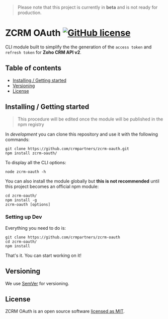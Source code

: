 > Please note that this project is currently in **beta** and is not ready for production.

# ZCRM OAuth [![GitHub license](https://img.shields.io/badge/license-MIT-blue.svg?style=flat-square)](https://github.com/your/your-project/blob/master/LICENSE)

CLI module built to simplify the the generation of the `access token` and `refresh token` for **Zoho CRM API v2**. 

## Table of contents

- [Installing / Getting started](#installing--getting-started)
- [Versioning](#versioning)
- [License](#license)

## Installing / Getting started

> This procedure will be edited once the module will be published in the npm registry

In _development_ you can clone this repository and use it with the following commands:

```shell
git clone https://github.com/crmpartners/zcrm-oauth.git
npm install zcrm-oauth/
```

To display all the CLI options:

```shell
node zcrm-oauth -h
```

You can also install the module globally but **this is not recommended** until this project becomes an official
npm module:

```shell
cd zcrm-oauth/
npm install -g
zcrm-oauth [options]
``` 

### Setting up Dev

Everything you need to do is:

```shell
git clone https://github.com/crmpartners/zcrm-oauth
cd zcrm-oauth/
npm install
```

That's it. You can start working on it!

## Versioning

We use [SemVer](http://semver.org/) for versioning.

## License

ZCRM OAuth is an open source software [licensed as MIT](https://github.com/crmpartners/zcrm-oauth/blob/master/LICENSE).
